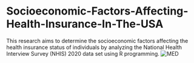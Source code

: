 # Socioeconomic-Factors-Affecting-Health-Insurance-In-The-USA
This research aims to determine the socioeconomic factors affecting the health insurance status of individuals by analyzing the National Health Interview Survey (NHIS) 2020 data set using R programming.
![MED](https://user-images.githubusercontent.com/52173060/155668151-21d07c8d-ccef-4ec9-9191-9155cb2ebf6b.png)
